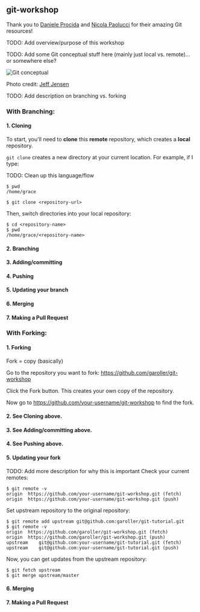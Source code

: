 ## git-workshop

Thank you to [Daniele Procida](https://dont-be-afraid-to-commit.readthedocs.io/en/latest/git/commandlinegit.html) and [Nicola Paolucci](https://www.atlassian.com/git/articles/git-forks-and-upstreams) for their amazing Git resources!

TODO: Add overview/purpose of this workshop

TODO: Add some Git conceptual stuff here (mainly just local vs. remote)... or somewhere else?

![Git conceptual](https://github.com/garoller/git-workshop/raw/master/images/git-conceptual.png)

Photo credit: [Jeff Jensen](https://www.intertech.com/Blog/introduction-to-git-concepts/)

TODO: Add description on branching vs. forking

### With Branching:

#### 1. Cloning

To start, you'll need to **clone** this **remote** repository, which creates a **local** repository.

`git clone` creates a new directory at your current location. For example, if I type:

TODO: Clean up this language/flow
```
$ pwd
/home/grace
```

```
$ git clone <repository-url>
```

Then, switch directories into your local repository:
```
$ cd <repository-name>
$ pwd
/home/grace/<repository-name>
```

#### 2. Branching


#### 3. Adding/committing

#### 4. Pushing

#### 5. Updating your branch

#### 6. Merging

#### 7. Making a Pull Request


### With Forking:

#### 1. Forking

Fork = copy (basically)

Go to the repository you want to fork: https://github.com/garoller/git-workshop

Click the Fork button. This creates your own copy of the repository.

Now go to https://github.com/your-username/git-workshop to find the fork.

#### 2. See Cloning above.

#### 3. See Adding/committing above.

#### 4. See Pushing above.

#### 5. Updating your fork
TODO: Add more description for why this is important
Check your current remotes:
```
$ git remote -v
origin	https://github.com/your-username/git-workshop.git (fetch)
origin	https://github.com/your-username/git-workshop.git (push)
```

Set upstream repository to the original repository:
```
$ git remote add upstream git@github.com:garoller/git-tutorial.git
$ git remote -v
origin	https://github.com/garoller/git-workshop.git (fetch)
origin	https://github.com/garoller/git-workshop.git (push)
upstream	git@github.com:your-username/git-tutorial.git (fetch)
upstream	git@github.com:your-username/git-tutorial.git (push)
```

Now, you can get updates from the upstream repository:
```
$ git fetch upstream
$ git merge upstream/master
```

#### 6. Merging

#### 7. Making a Pull Request






